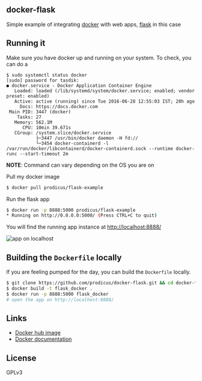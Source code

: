 ## docker-flask

Simple example of integrating [docker](https://gocker.com/) with web apps, [flask](https://flask.pocoo.org/) in this case

## Running it

Make sure you have docker up and running on your system. To check, you can do a

    $ sudo systemctl status docker
    [sudo] password for tasdik:
    ● docker.service - Docker Application Container Engine
       Loaded: loaded (/lib/systemd/system/docker.service; enabled; vendor preset: enabled)
       Active: active (running) since Tue 2016-06-28 12:55:03 IST; 20h ago
         Docs: https://docs.docker.com
     Main PID: 3447 (docker)
        Tasks: 27
       Memory: 562.1M
          CPU: 10min 39.671s
       CGroup: /system.slice/docker.service
               ├─3447 /usr/bin/docker daemon -H fd://
               └─3454 docker-containerd -l /var/run/docker/libcontainerd/docker-containerd.sock --runtime docker-runc --start-timeout 2m


**NOTE**: Command can vary depending on the OS you are on

Pull my docker image

```sh
$ docker pull prodicus/flask-example
```

Run the flask app

```sh
$ docker run -p 8888:5000 prodicus/flask-example
* Running on http://0.0.0.0:5000/ (Press CTRL+C to quit)
```

You will find the running app instance at [http://localhost:8888/](http://localhost:8888/)

![app on localhost](http://i.imgur.com/5pJ41n1.png)

## Building the `Dockerfile` locally

If you are feeling pumped for the day, you can build the `Dockerfile` locally.

```sh
$ git clone https://github.com/prodicus/docker-flask.git && cd docker-flask
$ docker build -t flask_docker .
$ docker run -p 8888:5000 flask_docker
# open the app on http://localhost:8888/
```

## Links

- [Docker hub image](https://hub.docker.com/r/prodicus/flask-example/)
- [Docker documentation](https://docs.docker.com/)

## License

GPLv3